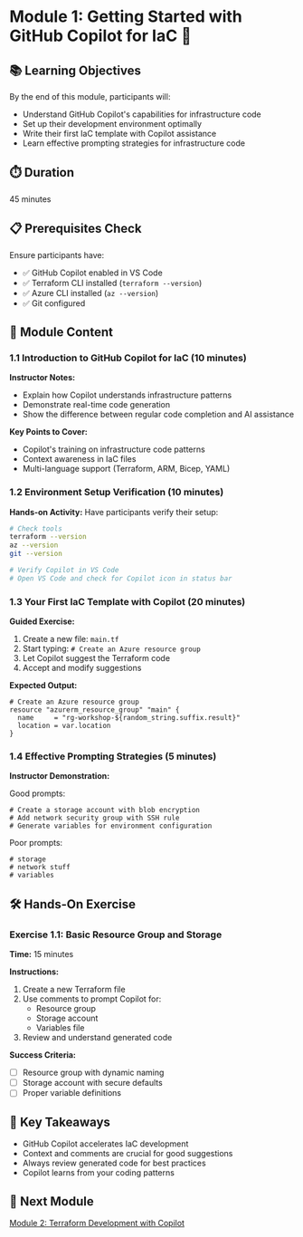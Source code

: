 # Module 1: Getting Started with GitHub Copilot for IaC 🌟

## 📚 Learning Objectives
By the end of this module, participants will:
- Understand GitHub Copilot's capabilities for infrastructure code
- Set up their development environment optimally
- Write their first IaC template with Copilot assistance
- Learn effective prompting strategies for infrastructure code

## ⏱️ Duration
45 minutes

## 📋 Prerequisites Check
Ensure participants have:
- ✅ GitHub Copilot enabled in VS Code
- ✅ Terraform CLI installed (`terraform --version`)
- ✅ Azure CLI installed (`az --version`)
- ✅ Git configured

## 🎯 Module Content

### 1.1 Introduction to GitHub Copilot for IaC (10 minutes)
**Instructor Notes:**
- Explain how Copilot understands infrastructure patterns
- Demonstrate real-time code generation
- Show the difference between regular code completion and AI assistance

**Key Points to Cover:**
- Copilot's training on infrastructure code patterns
- Context awareness in IaC files
- Multi-language support (Terraform, ARM, Bicep, YAML)

### 1.2 Environment Setup Verification (10 minutes)
**Hands-on Activity:**
Have participants verify their setup:

```bash
# Check tools
terraform --version
az --version
git --version

# Verify Copilot in VS Code
# Open VS Code and check for Copilot icon in status bar
```

### 1.3 Your First IaC Template with Copilot (20 minutes)
**Guided Exercise:**

1. Create a new file: `main.tf`
2. Start typing: `# Create an Azure resource group`
3. Let Copilot suggest the Terraform code
4. Accept and modify suggestions

**Expected Output:**
```hcl
# Create an Azure resource group
resource "azurerm_resource_group" "main" {
  name     = "rg-workshop-${random_string.suffix.result}"
  location = var.location
}
```

### 1.4 Effective Prompting Strategies (5 minutes)
**Instructor Demonstration:**

Good prompts:
```
# Create a storage account with blob encryption
# Add network security group with SSH rule
# Generate variables for environment configuration
```

Poor prompts:
```
# storage
# network stuff
# variables
```

## 🛠️ Hands-On Exercise

### Exercise 1.1: Basic Resource Group and Storage
**Time:** 15 minutes

**Instructions:**
1. Create a new Terraform file
2. Use comments to prompt Copilot for:
   - Resource group
   - Storage account
   - Variables file
3. Review and understand generated code

**Success Criteria:**
- [ ] Resource group with dynamic naming
- [ ] Storage account with secure defaults
- [ ] Proper variable definitions

## 📝 Key Takeaways
- GitHub Copilot accelerates IaC development
- Context and comments are crucial for good suggestions
- Always review generated code for best practices
- Copilot learns from your coding patterns

## 🔗 Next Module
[Module 2: Terraform Development with Copilot](../module-2/README.md)
